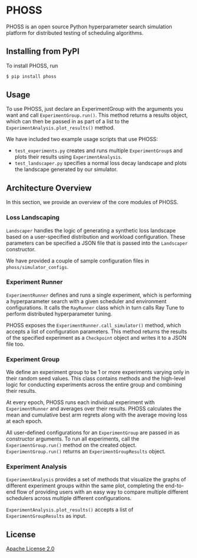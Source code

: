 # PHOSS

PHOSS is an open source Python hyperparameter search simulation platform for
distributed testing of scheduling algorithms.

## Installing from PyPI

To install PHOSS, run
```bash
$ pip install phoss
```

## Usage

To use PHOSS, just declare an ExperimentGroup with the arguments you want and
call `ExperimentGroup.run()`. This method returns a results object, which can
then be passed in as part of a list to the `ExperimentAnalysis.plot_results()`
method.

We have included two example usage scripts that use PHOSS:
- `test_experiments.py` creates and runs multiple `ExperimentGroup`s and plots
their results using `ExperimentAnalysis`.
- `test_landscaper.py` specifies a normal loss decay landscape and plots the
landscape generated by our simulator.

## Architecture Overview

In this section, we provide an overview of the core modules of PHOSS.

### Loss Landscaping

`Landscaper` handles the logic of generating a synthetic loss landscape based on
a user-specified distribution and workload configuration. These parameters can
be specified a JSON file that is passed into the `Landscaper` constructor.

We have provided a couple of sample configuration files in
`phoss/simulator_configs`.

### Experiment Runner

`ExperimentRunner` defines and runs a single experiment, which is performing a
hyperparameter search with a given scheduler and environment configurations. It
calls the `RayRunner` class which in turn calls Ray Tune to perform distributed
hyperparameter tuning.

PHOSS exposes the `ExperimentRunner.call_simulator()` method, which accepts a
list of configuration parameters. This method returns the results of the
specified experiment as a `Checkpoint` object and writes it to a JSON file too.

### Experiment Group

We define an experiment group to be 1 or more experiments varying only in their
random seed values. This class contains methods and the high-level logic for
conducting experiments across the entire group and combining their results.

At every epoch, PHOSS runs each individual experiment with `ExperimentRunner`
and averages over their results. PHOSS calculates the mean and cumulative best
arm regrets along with the average moving loss at each epoch.

All user-defined configurations for an `ExperimentGroup` are passed in as
constructor arguments. To run all experiments, call the `ExperimentGroup.run()`
method on the created object. `ExperimentGroup.run()` returns an
`ExperimentGroupResults` object.

### Experiment Analysis

`ExperimentAnalysis` provides a set of methods that visualize the graphs of
different experiment groups within the same plot, completing the end-to-end
flow of providing users with an easy way to compare multiple different
schedulers across multiple different configurations.

`ExperimentAnalysis.plot_results()` accepts a list of `ExperimentGroupResults`
as input.

## License

[Apache License 2.0](LICENSE)
